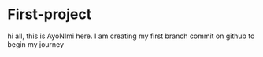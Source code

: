 # First-project
hi all, this is AyoNImi here. I am creating my first branch commit on github to begin my journey
